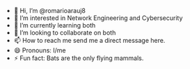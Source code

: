 - 👋 Hi, I’m @romarioarauj8
- 👀 I’m interested in Network Engineering and Cybersecurity
- 🌱 I’m currently learning both
- 💞️ I’m looking to collaborate on both
- 📫 How to reach me send me a direct message here.
- 😄 Pronouns: I/me
- ⚡ Fun fact: Bats are the only flying mammals.

<!---
romarioarauj8/romarioarauj8 is a ✨ special ✨ repository because its `README.md` (this file) appears on your GitHub profile.
You can click the Preview link to take a look at your changes.
--->
